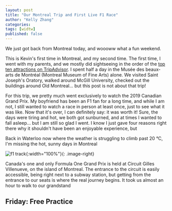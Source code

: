 ```yaml
---
layout: post
title: "Our Montreal Trip and First Live F1 Race"
author: "Kelly Zhang"
categories:
tags: [widtw]
published: false
---
```


We just got back from Montreal today, and woooww what a fun weekend.

This is Kevin's first time in Montreal, and my second time. The first time, I went with my parents, and we mostly did sightseeing in the order of the [top ten attractions on TripAdvisor](https://www.tripadvisor.ca/Attractions-g155032-Activities-Montreal_Quebec.html). I spent half a day in the Musée des beaux-arts de Montréal (Montreal Museum of Fine Arts) alone. We visited Saint Joseph's Oratory, walked around McGill University, checked out the buildings around Old Montreal... but this post is not about that trip!

For this trip, we pretty much went exclusively to watch the 2019 Canadian Grand Prix. My boyfriend has been an F1 fan for a long time, and while I am not, I still wanted to watch a race in person at least once, just to see what it was like. Now that it's over, I can definitely say: it was worth it! Sure, the days were tiring and hot, we both got sunburned, and at times I wanted to fall asleep... but I am still so glad I went. I know I just gave four reasons right there why it shouldn't have been an enjoyable experience, but

Back in Waterloo now where the weather is struggling to climb past 20 °C, I'm missing the hot, sunny days in Montreal

![f1 track](/blog/images/f1-1.jpg){:width="100%"}{: .image-right}

Canada's one and only Formula One Grand Prix is held at Circuit Gilles Villenueve, on the island of Montreal. The entrance to the circuit is easily accessible, being right next to a subway station, but getting from the entrance to our seats is where the real journey begins. It took us almost an hour to walk to our grandstand

## Friday: Free Practice

